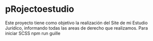 # pRojectoestudio  
Este proyecto tiene como objetivo la realización del Site de mi Estudio Jurídico, informando todas las areas de derecho que realizamos.
Para iniciar SCSS
npm run guille
